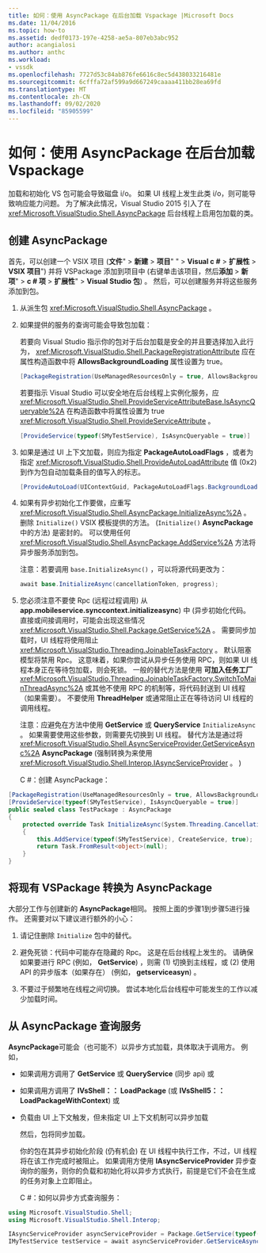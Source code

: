 ```yaml
---
title: 如何：使用 AsyncPackage 在后台加载 Vspackage |Microsoft Docs
ms.date: 11/04/2016
ms.topic: how-to
ms.assetid: dedf0173-197e-4258-ae5a-807eb3abc952
author: acangialosi
ms.author: anthc
ms.workload:
- vssdk
ms.openlocfilehash: 7727d53c84ab876fe6616c8ec5d438033216481e
ms.sourcegitcommit: 6cfffa72af599a9d667249caaaa411bb28ea69fd
ms.translationtype: MT
ms.contentlocale: zh-CN
ms.lasthandoff: 09/02/2020
ms.locfileid: "85905599"
---
```

# <a name="how-to-use-asyncpackage-to-load-vspackages-in-the-background"></a>如何：使用 AsyncPackage 在后台加载 Vspackage
加载和初始化 VS 包可能会导致磁盘 i/o。 如果 UI 线程上发生此类 i/o，则可能导致响应能力问题。 为了解决此情况，Visual Studio 2015 引入了在  <xref:Microsoft.VisualStudio.Shell.AsyncPackage> 后台线程上启用包加载的类。

## <a name="create-an-asyncpackage"></a>创建 AsyncPackage
 首先，可以创建一个 VSIX 项目 (**文件**"  >  **新建**  >  **项目**" "  >  **Visual c #**  >  **扩展性**  >  **VSIX 项目**") 并将 VSPackage 添加到项目中 (右键单击该项目，然后**添加**  >  **新项**"  >  **c # 项**  >  **扩展性**"  >  **Visual Studio 包**) 。 然后，可以创建服务并将这些服务添加到包。

1. 从派生包 <xref:Microsoft.VisualStudio.Shell.AsyncPackage> 。

2. 如果提供的服务的查询可能会导致包加载：

    若要向 Visual Studio 指示你的包对于后台加载是安全的并且要选择加入此行为， <xref:Microsoft.VisualStudio.Shell.PackageRegistrationAttribute> 应在属性构造函数中将 **AllowsBackgroundLoading** 属性设置为 true。

   ```csharp
   [PackageRegistration(UseManagedResourcesOnly = true, AllowsBackgroundLoading = true)]

   ```

    若要指示 Visual Studio 可以安全地在后台线程上实例化服务，应 <xref:Microsoft.VisualStudio.Shell.ProvideServiceAttributeBase.IsAsyncQueryable%2A> 在构造函数中将属性设置为 true <xref:Microsoft.VisualStudio.Shell.ProvideServiceAttribute> 。

   ```csharp
   [ProvideService(typeof(SMyTestService), IsAsyncQueryable = true)]

   ```

3. 如果是通过 UI 上下文加载，则应为指定 **PackageAutoLoadFlags** ，或者为指定 <xref:Microsoft.VisualStudio.Shell.ProvideAutoLoadAttribute> 值 (0x2) 到作为包自动加载条目的值写入的标志。

   ```csharp
   [ProvideAutoLoad(UIContextGuid, PackageAutoLoadFlags.BackgroundLoad)]

   ```

4. 如果有异步初始化工作要做，应重写 <xref:Microsoft.VisualStudio.Shell.AsyncPackage.InitializeAsync%2A> 。 删除 `Initialize()` VSIX 模板提供的方法。  (`Initialize()` **AsyncPackage** 中的方法) 是密封的。 可以使用任何 <xref:Microsoft.VisualStudio.Shell.AsyncPackage.AddService%2A> 方法将异步服务添加到包。

    注意：若要调用 `base.InitializeAsync()` ，可以将源代码更改为：

   ```csharp
   await base.InitializeAsync(cancellationToken, progress);
   ```

5. 您必须注意不要使 Rpc (远程过程调用) 从 **app.mobileservice.synccontext.initializeasync**) 中 (异步初始化代码。 直接或间接调用时，可能会出现这些情况 <xref:Microsoft.VisualStudio.Shell.Package.GetService%2A> 。  需要同步加载时，UI 线程将使用阻止 <xref:Microsoft.VisualStudio.Threading.JoinableTaskFactory> 。 默认阻塞模型将禁用 Rpc。 这意味着，如果你尝试从异步任务使用 RPC，则如果 UI 线程本身正在等待包加载，则会死锁。 一般的替代方法是使用 **可加入任务工厂** <xref:Microsoft.VisualStudio.Threading.JoinableTaskFactory.SwitchToMainThreadAsync%2A> 或其他不使用 RPC 的机制等，将代码封送到 UI 线程（如果需要）。  不要使用 **ThreadHelper** 或通常阻止正在等待访问 UI 线程的调用线程。

    注意：应避免在方法中使用 **GetService** 或 **QueryService** `InitializeAsync` 。 如果需要使用这些参数，则需要先切换到 UI 线程。 替代方法是通过将 <xref:Microsoft.VisualStudio.Shell.AsyncServiceProvider.GetServiceAsync%2A> **AsyncPackage** (强制转换为来使用 <xref:Microsoft.VisualStudio.Shell.Interop.IAsyncServiceProvider> 。 ) 

   C #：创建 AsyncPackage：

```csharp
[PackageRegistration(UseManagedResourcesOnly = true, AllowsBackgroundLoading = true)]
[ProvideService(typeof(SMyTestService), IsAsyncQueryable = true)]
public sealed class TestPackage : AsyncPackage
{
    protected override Task InitializeAsync(System.Threading.CancellationToken cancellationToken, IProgress<ServiceProgressData> progress)
    {
        this.AddService(typeof(SMyTestService), CreateService, true);
        return Task.FromResult<object>(null);
    }
}
```

## <a name="convert-an-existing-vspackage-to-asyncpackage"></a>将现有 VSPackage 转换为 AsyncPackage
 大部分工作与创建新的 **AsyncPackage**相同。 按照上面的步骤1到步骤5进行操作。 还需要对以下建议进行额外的小心：

1. 请记住删除 `Initialize` 包中的替代。

2. 避免死锁：代码中可能存在隐藏的 Rpc。 这是在后台线程上发生的。 请确保如果要进行 RPC (例如， **GetService**) ，则需 (1) 切换到主线程，或 (2) 使用 API 的异步版本（如果存在） (例如， **getserviceasyn**) 。

3. 不要过于频繁地在线程之间切换。 尝试本地化后台线程中可能发生的工作以减少加载时间。

## <a name="querying-services-from-asyncpackage"></a>从 AsyncPackage 查询服务
 **AsyncPackage**可能会（也可能不）以异步方式加载，具体取决于调用方。 例如，

- 如果调用方调用了 **GetService** 或 **QueryService** (同步 api) 或

- 如果调用方调用了 **IVsShell：： LoadPackage** (或 **IVsShell5：： LoadPackageWithContext**) 或

- 负载由 UI 上下文触发，但未指定 UI 上下文机制可以异步加载

  然后，包将同步加载。

  你的包在其异步初始化阶段 (仍有机会) 在 UI 线程中执行工作，不过，UI 线程将在该工作完成时被阻止。 如果调用方使用 **IAsyncServiceProvider** 异步查询你的服务，则你的负载和初始化将以异步方式执行，前提是它们不会在生成的任务对象上立即阻止。

  C #：如何以异步方式查询服务：

```csharp
using Microsoft.VisualStudio.Shell;
using Microsoft.VisualStudio.Shell.Interop;

IAsyncServiceProvider asyncServiceProvider = Package.GetService(typeof(SAsyncServiceProvider)) as IAsyncServiceProvider;
IMyTestService testService = await asyncServiceProvider.GetServiceAsync(typeof(SMyTestService)) as IMyTestService;
```
